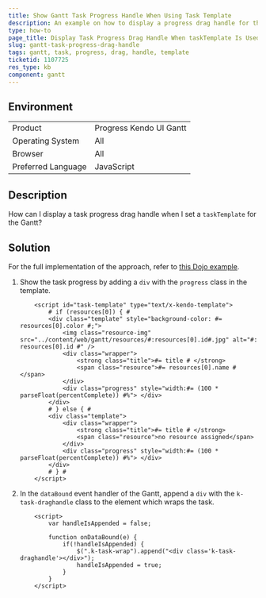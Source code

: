 ```yaml
---
title: Show Gantt Task Progress Handle When Using Task Template
description: An example on how to display a progress drag handle for the Kendo UI Gantt tasks when a taskTemplate is set.
type: how-to
page_title: Display Task Progress Drag Handle When taskTemplate Is Used | Kendo UI Gantt
slug: gantt-task-progress-drag-handle
tags: gantt, task, progress, drag, handle, template
ticketid: 1107725
res_type: kb
component: gantt
---
```


## Environment

<table>
 <tr>
  <td>Product</td>
  <td>Progress Kendo UI Gantt</td>
 </tr>
 <tr>
  <td>Operating System</td>
  <td>All</td>
 </tr>
 <tr>
  <td>Browser</td>
  <td>All</td>
 </tr>
 <tr>
  <td>Preferred Language</td>
  <td>JavaScript</td>
 </tr>
</table>

## Description

How can I display a task progress drag handle when I set a `taskTemplate` for the Gantt?

## Solution

For the full implementation of the approach, refer to [this Dojo example](http://dojo.telerik.com/OmONA).

1. Show the task progress by adding a `div` with the `progress` class in the template.  

    ```dojo
    	<script id="task-template" type="text/x-kendo-template">
    		# if (resources[0]) { #
    		<div class="template" style="background-color: #= resources[0].color #;">
    			<img class="resource-img" src="../content/web/gantt/resources/#:resources[0].id#.jpg" alt="#: resources[0].id #" />
    			<div class="wrapper">
    				<strong class="title">#= title # </strong>
    				<span class="resource">#= resources[0].name #</span>
    			</div>
    			<div class="progress" style="width:#= (100 * parseFloat(percentComplete)) #%"> </div>
    		</div>
    		# } else { #
    		<div class="template">
    			<div class="wrapper">
    				<strong class="title">#= title # </strong>
    				<span class="resource">no resource assigned</span>
    			</div>
    			<div class="progress" style="width:#= (100 * parseFloat(percentComplete)) #%"> </div>
    		</div>
    		# } #
    	</script>
    ```

2. In the `dataBound` event handler of the Gantt, append a `div` with the `k-task-draghandle` class to the element which wraps the task.

    ```dojo
    	<script>
    		var handleIsAppended = false;

    		function onDataBound(e) {
    			if(!handleIsAppended) {
    				$(".k-task-wrap").append("<div class='k-task-draghandle'></div>");
    				handleIsAppended = true;
    			}
    		}
    	</script>
    ```
